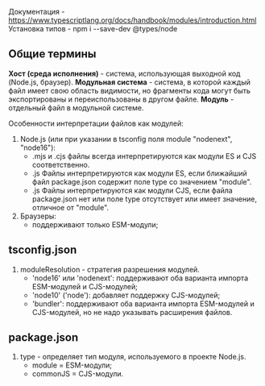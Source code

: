 Документация - https://www.typescriptlang.org/docs/handbook/modules/introduction.html
Установка типов - npm i --save-dev @types/node
## Общие термины

**Хост (среда исполнения)** - система, использующая выходной код (Node.js, браузер).
**Модульная система** - система, в которой каждый файл имеет свою область видимости, но фрагменты кода могут быть экспортированы и переиспользованы в другом файле.
**Модуль** - отдельный файл в модульной системе.

Особенности интерпретации файлов как модулей:
1. Node.js (или при указании в tsconfig поля module "nodenext", "node16"): 
    - .mjs и .cjs файлы всегда интерпретируются как модули ES и CJS соответственно.
    - .js Файлы интерпретируются как модули ES, если ближайший файл package.json содержит поле type со значением "module".
    - .js Файлы интерпретируются как модули CJS, если файла package.json нет или поле type отсутствует или имеет значение, отличное от "module".
2. Браузеры:
    - поддерживают только ESM-модули;



## tsconfig.json
1. moduleResolution - стратегия разрешения модулей. 
    - 'node16' или 'nodenext': поддерживают оба варианта импорта ESM-модулей и CJS-модулей;
    - 'node10' ('node'): добавляет поддержку CJS-модулей;
    - 'bundler': поддерживают оба варианта импорта ESM-модулей и CJS-модулей, но не надо указывать расширения файлов.

## package.json
1. type - определяет тип модуля, используемого в проекте Node.js. 
    - module = ESM-модули;
    - commonJS = CJS-модули.